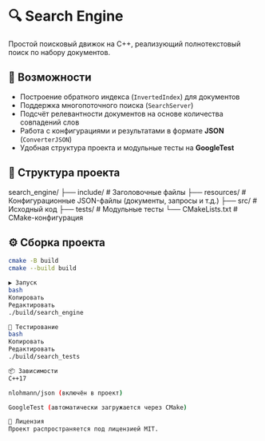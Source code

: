 # 🔍 Search Engine

Простой поисковый движок на C++, реализующий полнотекстовый поиск по набору документов.

## 🚀 Возможности

- Построение обратного индекса (`InvertedIndex`) для документов
- Поддержка многопоточного поиска (`SearchServer`)
- Подсчёт релевантности документов на основе количества совпадений слов
- Работа с конфигурациями и результатами в формате **JSON** (`ConverterJSON`)
- Удобная структура проекта и модульные тесты на **GoogleTest**

## 📁 Структура проекта

search_engine/
├── include/ # Заголовочные файлы
├── resources/ # Конфигурационные JSON-файлы (документы, запросы и т.д.)
├── src/ # Исходный код
├── tests/ # Модульные тесты
└── CMakeLists.txt # CMake-конфигурация


## ⚙️ Сборка проекта

```bash
cmake -B build
cmake --build build

▶️ Запуск
bash
Копировать
Редактировать
./build/search_engine

🧪 Тестирование
bash
Копировать
Редактировать
./build/search_tests

📦 Зависимости
C++17

nlohmann/json (включён в проект)

GoogleTest (автоматически загружается через CMake)

📄 Лицензия
Проект распространяется под лицензией MIT.
